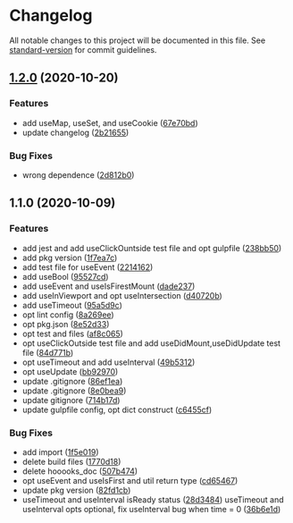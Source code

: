 # Changelog

All notable changes to this project will be documented in this file. See [standard-version](https://github.com/conventional-changelog/standard-version) for commit guidelines.

## [1.2.0](https://github.com/MatchaDog/hooooks/compare/v1.1.0...v1.2.0) (2020-10-20)


### Features

* add useMap, useSet, and useCookie ([67e70bd](https://github.com/MatchaDog/hooooks/commit/67e70bd1c0fbfbbd2bf9c586bfd18f1a5eac03f1))
* update changelog ([2b21655](https://github.com/MatchaDog/hooooks/commit/2b2165527ed3047f0f0d6de2e5f6d015638af077))


### Bug Fixes

* wrong dependence ([2d812b0](https://github.com/MatchaDog/hooooks/commit/2d812b05c4eb1dc43b92cd44c0a4ac18ed33aa0a))

## 1.1.0 (2020-10-09)


### Features

* add jest and add useClickOuntside test file and opt gulpfile ([238bb50](https://github.com/MatchaDog/hooooks/commit/238bb50852ffadd449a399210f1807f7fb926af4))
* add pkg version ([1f7ea7c](https://github.com/MatchaDog/hooooks/commit/1f7ea7c40a3b81c8fa0fc94b2413dcb2255ad66a))
* add test file for useEvent ([2214162](https://github.com/MatchaDog/hooooks/commit/2214162ddbedcaffb1826a0795c594a1618c92f9))
* add useBool ([95527cd](https://github.com/MatchaDog/hooooks/commit/95527cd6029d8806fee47d13cc360e3d0011510d))
* add useEvent and useIsFirestMount ([dade237](https://github.com/MatchaDog/hooooks/commit/dade2378bb27a171ef4f5879b81a9832d4449d4a))
* add useInViewport and opt useIntersection ([d40720b](https://github.com/MatchaDog/hooooks/commit/d40720bc012e32fe5b9da655018b9f5cd5757fec))
* add useTimeout ([95a5d9c](https://github.com/MatchaDog/hooooks/commit/95a5d9c231787d41d263dd6b19518593cd02ff53))
* opt lint config ([8a269ee](https://github.com/MatchaDog/hooooks/commit/8a269eeb8d224d77a6e9214752001997e55d56da))
* opt pkg.json ([8e52d33](https://github.com/MatchaDog/hooooks/commit/8e52d338bfd21507ee660d8432179896b29bf4a6))
* opt test and files ([af8c065](https://github.com/MatchaDog/hooooks/commit/af8c0652f9ee27286f79e1548b90f66016dcf44a))
* opt useClickOutside test file and add useDidMount,useDidUpdate test file ([84d771b](https://github.com/MatchaDog/hooooks/commit/84d771bdfa9d85a651283e323fd93bde9a013275))
* opt useTimeout and add useInterval ([49b5312](https://github.com/MatchaDog/hooooks/commit/49b5312b37b0d4a7aa0cf603d632bb9709731894))
* opt useUpdate ([bb92970](https://github.com/MatchaDog/hooooks/commit/bb92970a607077e545c9afa69bfbcb7a07d909d6))
* update .gitignore ([86ef1ea](https://github.com/MatchaDog/hooooks/commit/86ef1eac73d4521da3745449b4a544eed81c121e))
* update .gitignore ([8e0bea9](https://github.com/MatchaDog/hooooks/commit/8e0bea9c9cb7ee72a9206106be0ede5cb86bf20e))
* update gitignore ([714b17d](https://github.com/MatchaDog/hooooks/commit/714b17d4a7a8048037967f08a69a873c3c1a98bb))
* update gulpfile config, opt dict construct ([c6455cf](https://github.com/MatchaDog/hooooks/commit/c6455cf5f318574788027ea88365b265801471ff))


### Bug Fixes

* add import ([1f5e019](https://github.com/MatchaDog/hooooks/commit/1f5e019fb343b7c69c9485c9d07998e3a4118e5b))
* delete build files ([1770d18](https://github.com/MatchaDog/hooooks/commit/1770d18910a95126c5b84a0fe80589fe46b7e9cd))
* delete hooooks_doc ([507b474](https://github.com/MatchaDog/hooooks/commit/507b47441b92efd73ddf6265e654fe37081a554c))
* opt useEvent and useIsFirst and util return type ([cd65467](https://github.com/MatchaDog/hooooks/commit/cd65467d2b67fc44bc2fabd99d36d26a91ab7c4d))
* update pkg version ([82fd1cb](https://github.com/MatchaDog/hooooks/commit/82fd1cb0edc0bbf7ce48076be5ea353e290a6539))
* useTimeout and useInterval isReady status ([28d3484](https://github.com/MatchaDog/hooooks/commit/28d348445a6676fef9469fac02e1296c22026993)) useTimeout and useInterval opts optional, fix useInterval bug when time = 0 ([36b6e1d](https://github.com/MatchaDog/hooooks/commit/36b6e1d7e82551c6d180fc1aca908ce3e5c7b12a))
